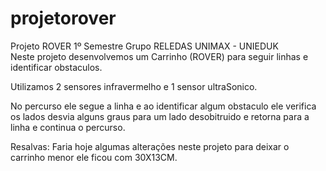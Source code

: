 # projetorover

Projeto ROVER 1º Semestre Grupo RELEDAS UNIMAX - UNIEDUK  
Neste projeto desenvolvemos um Carrinho (ROVER) para seguir linhas e identificar obstaculos. 

Utilizamos 2 sensores infravermelho e 1 sensor ultraSonico.

No percurso ele segue a linha e ao identificar algum obstaculo ele verifica os lados desvia alguns graus para um lado desobitruido e retorna para a linha e continua o percurso.


Resalvas: Faria hoje algumas alterações neste projeto para deixar o carrinho menor ele ficou com 30X13CM.
